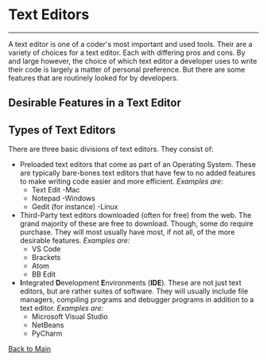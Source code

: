 # Text Editors
---
A text editor is one of a coder's most important and used tools. Their are a variety of choices for a text editor. Each with differing pros and cons. By and large however, the choice of which text editor a developer uses to write their code is largely a matter of personal preference. But there are some features that are routinely looked for by developers.

## Desirable Features in a Text Editor



## Types of Text Editors

There are three basic divisions of text editors. They consist of:

- Preloaded text editors that come as part of an Operating System. These are typically bare-bones text editors that have few to no added features to make writing code easier and more efficient. *Examples are:* 
  - Text Edit -Mac
  - Notepad -Windows
  - Gedit (for instance) -Linux
- Third-Party text editors downloaded (often for free) from the web. The grand majority of these are free to download. Though, some do require purchase. They will most usually have most, if not all, of the more desirable features. *Examples are:*
  - VS Code
  - Brackets
  - Atom
  - BB Edit
- **I**ntegrated **D**evelopment **E**nvironments (**IDE**). These are not just text editors, but are rather suites of software. They will usually include file managers, compiling programs and debugger programs in addition to a text editor. *Examples are:*
  - Microsoft Visual Studio
  - NetBeans
  - PyCharm





[Back to Main](README.md)
